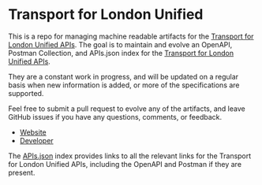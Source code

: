 # Transport for London UnifiedThis is a repo for managing machine readable artifacts for the [Transport for London Unified APIs](https://tfl.gov.uk/). The goal is to maintain and evolve an OpenAPI, Postman Collection, and APIs.json index for the [Transport for London Unified APIs](https://tfl.gov.uk/).They are a constant work in progress, and will be updated on a regular basis when new information is added, or more of the specifications are supported.Feel free to submit a pull request to evolve any of the artifacts, and leave GitHub issues if you have any questions, comments, or feedback.- [Website](https://tfl.gov.uk/)- [Developer](https://tfl.gov.uk/)The [APIs.json](https://github.com/api-evangelist/transport-for-london-unified/blob/master/apis.json) index provides links to all the relevant links for the Transport for London Unified APIs, including the OpenAPI and Postman if they are present.